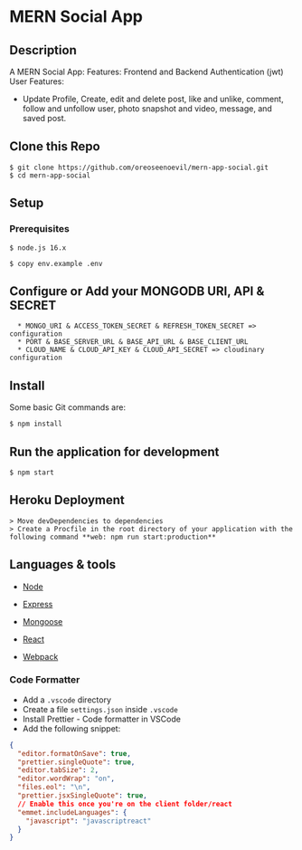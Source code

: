 # MERN Social App

## Description

A MERN Social App:
Features: Frontend and Backend Authentication (jwt)
User Features:

- Update Profile, Create, edit and delete post, like and unlike, comment, follow and unfollow user, photo snapshot and video, message, and saved post.

## Clone this Repo

```
$ git clone https://github.com/oreoseenoevil/mern-app-social.git
$ cd mern-app-social
```

## Setup

### Prerequisites
```
$ node.js 16.x
```

```
$ copy env.example .env
```

## Configure or Add your MONGODB URI, API & SECRET

```
  * MONGO_URI & ACCESS_TOKEN_SECRET & REFRESH_TOKEN_SECRET => configuration
  * PORT & BASE_SERVER_URL & BASE_API_URL & BASE_CLIENT_URL
  * CLOUD_NAME & CLOUD_API_KEY & CLOUD_API_SECRET => cloudinary configuration
```

## Install

Some basic Git commands are:

```
$ npm install
```

## Run the application for development

```
$ npm start
```

## Heroku Deployment

```
> Move devDependencies to dependencies
> Create a Procfile in the root directory of your application with the following command **web: npm run start:production**
```

## Languages & tools

- [Node](https://nodejs.org/en/)

- [Express](https://expressjs.com/)

- [Mongoose](https://mongoosejs.com/)

- [React](https://reactjs.org/)

- [Webpack](https://webpack.js.org/)

### Code Formatter

- Add a `.vscode` directory
- Create a file `settings.json` inside `.vscode`
- Install Prettier - Code formatter in VSCode
- Add the following snippet:

```json
{
  "editor.formatOnSave": true,
  "prettier.singleQuote": true,
  "editor.tabSize": 2,
  "editor.wordWrap": "on",
  "files.eol": "\n",
  "prettier.jsxSingleQuote": true,
  // Enable this once you're on the client folder/react
  "emmet.includeLanguages": {
    "javascript": "javascriptreact"
  }
}
```
